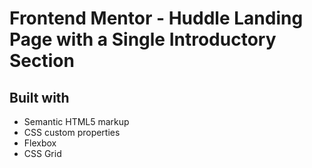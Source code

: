 # Frontend Mentor - Huddle Landing Page with a Single Introductory Section

## Built with

- Semantic HTML5 markup
- CSS custom properties
- Flexbox
- CSS Grid